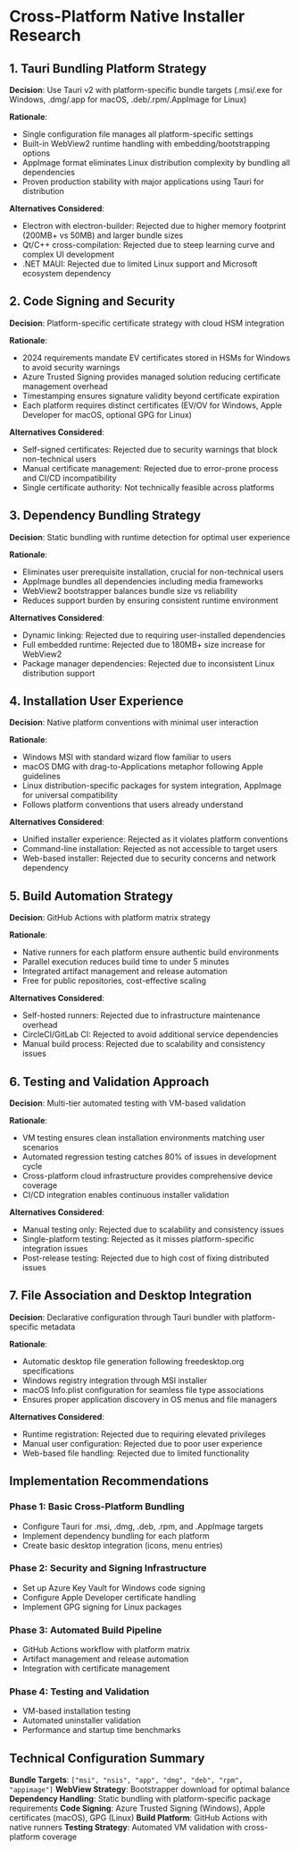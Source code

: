 # Cross-Platform Native Installer Research

## 1. Tauri Bundling Platform Strategy

**Decision**: Use Tauri v2 with platform-specific bundle targets (.msi/.exe for Windows, .dmg/.app for macOS, .deb/.rpm/.AppImage for Linux)

**Rationale**: 
- Single configuration file manages all platform-specific settings
- Built-in WebView2 runtime handling with embedding/bootstrapping options
- AppImage format eliminates Linux distribution complexity by bundling all dependencies
- Proven production stability with major applications using Tauri for distribution

**Alternatives Considered**:
- Electron with electron-builder: Rejected due to higher memory footprint (200MB+ vs 50MB) and larger bundle sizes
- Qt/C++ cross-compilation: Rejected due to steep learning curve and complex UI development
- .NET MAUI: Rejected due to limited Linux support and Microsoft ecosystem dependency

## 2. Code Signing and Security

**Decision**: Platform-specific certificate strategy with cloud HSM integration

**Rationale**:
- 2024 requirements mandate EV certificates stored in HSMs for Windows to avoid security warnings
- Azure Trusted Signing provides managed solution reducing certificate management overhead
- Timestamping ensures signature validity beyond certificate expiration
- Each platform requires distinct certificates (EV/OV for Windows, Apple Developer for macOS, optional GPG for Linux)

**Alternatives Considered**:
- Self-signed certificates: Rejected due to security warnings that block non-technical users
- Manual certificate management: Rejected due to error-prone process and CI/CD incompatibility
- Single certificate authority: Not technically feasible across platforms

## 3. Dependency Bundling Strategy

**Decision**: Static bundling with runtime detection for optimal user experience

**Rationale**:
- Eliminates user prerequisite installation, crucial for non-technical users
- AppImage bundles all dependencies including media frameworks
- WebView2 bootstrapper balances bundle size vs reliability
- Reduces support burden by ensuring consistent runtime environment

**Alternatives Considered**:
- Dynamic linking: Rejected due to requiring user-installed dependencies
- Full embedded runtime: Rejected due to 180MB+ size increase for WebView2
- Package manager dependencies: Rejected due to inconsistent Linux distribution support

## 4. Installation User Experience

**Decision**: Native platform conventions with minimal user interaction

**Rationale**:
- Windows MSI with standard wizard flow familiar to users
- macOS DMG with drag-to-Applications metaphor following Apple guidelines
- Linux distribution-specific packages for system integration, AppImage for universal compatibility
- Follows platform conventions that users already understand

**Alternatives Considered**:
- Unified installer experience: Rejected as it violates platform conventions
- Command-line installation: Rejected as not accessible to target users
- Web-based installer: Rejected due to security concerns and network dependency

## 5. Build Automation Strategy

**Decision**: GitHub Actions with platform matrix strategy

**Rationale**:
- Native runners for each platform ensure authentic build environments
- Parallel execution reduces build time to under 5 minutes
- Integrated artifact management and release automation
- Free for public repositories, cost-effective scaling

**Alternatives Considered**:
- Self-hosted runners: Rejected due to infrastructure maintenance overhead
- CircleCI/GitLab CI: Rejected to avoid additional service dependencies
- Manual build process: Rejected due to scalability and consistency issues

## 6. Testing and Validation Approach

**Decision**: Multi-tier automated testing with VM-based validation

**Rationale**:
- VM testing ensures clean installation environments matching user scenarios
- Automated regression testing catches 80% of issues in development cycle
- Cross-platform cloud infrastructure provides comprehensive device coverage
- CI/CD integration enables continuous installer validation

**Alternatives Considered**:
- Manual testing only: Rejected due to scalability and consistency issues
- Single-platform testing: Rejected as it misses platform-specific integration issues
- Post-release testing: Rejected due to high cost of fixing distributed issues

## 7. File Association and Desktop Integration

**Decision**: Declarative configuration through Tauri bundler with platform-specific metadata

**Rationale**:
- Automatic desktop file generation following freedesktop.org specifications
- Windows registry integration through MSI installer
- macOS Info.plist configuration for seamless file type associations
- Ensures proper application discovery in OS menus and file managers

**Alternatives Considered**:
- Runtime registration: Rejected due to requiring elevated privileges
- Manual user configuration: Rejected due to poor user experience
- Web-based file handling: Rejected due to limited functionality

## Implementation Recommendations

### Phase 1: Basic Cross-Platform Bundling
- Configure Tauri for .msi, .dmg, .deb, .rpm, and .AppImage targets
- Implement dependency bundling for each platform
- Create basic desktop integration (icons, menu entries)

### Phase 2: Security and Signing Infrastructure  
- Set up Azure Key Vault for Windows code signing
- Configure Apple Developer certificate handling
- Implement GPG signing for Linux packages

### Phase 3: Automated Build Pipeline
- GitHub Actions workflow with platform matrix
- Artifact management and release automation
- Integration with certificate management

### Phase 4: Testing and Validation
- VM-based installation testing
- Automated uninstaller validation
- Performance and startup time benchmarks

## Technical Configuration Summary

**Bundle Targets**: `["msi", "nsis", "app", "dmg", "deb", "rpm", "appimage"]`
**WebView Strategy**: Bootstrapper download for optimal balance
**Dependency Handling**: Static bundling with platform-specific package requirements
**Code Signing**: Azure Trusted Signing (Windows), Apple certificates (macOS), GPG (Linux)
**Build Platform**: GitHub Actions with native runners
**Testing Strategy**: Automated VM validation with cross-platform coverage